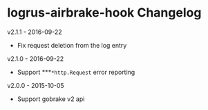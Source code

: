 # logrus-airbrake-hook Changelog

v2.1.1 - 2016-09-22

* Fix request deletion from the log entry

v2.1.0 - 2016-09-22

* Support ***`*http.Request` error reporting

v2.0.0 - 2015-10-05

* Support gobrake v2 api

